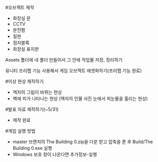 #오브젝트 제작
* 화장실 문
* CCTV
* 분전함
* 칠판
* 점자블록
* 화장실 표지판

Assets 폴더에 내 폴더 만들어서 그 안에 작업물 저장, 정리하기

유니티 프리팹 기능 사용해서 게임 오브젝트 에셋화하기(프리팹 기능 완료)

#이상 현상 제작하기
* 액자의 그림이 바뀌는 현상
* 벽에 피가 나타나는 현상 (액자의 인물 사진 눈에서 피눈물을 흘리는 현상)

#발표 자료 제작하기(~5/31)
* 제작 완료

#게임 실행 방법
* master 브랜치의 The Building 0.zip을 다운 받고 압축을 푼 후 Build/The Building 0.exe 실행
* Windows 보호 창이 나온다면 추가정보-실행